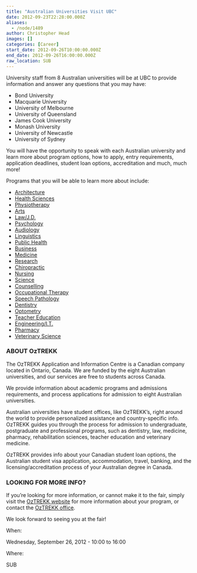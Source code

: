 ```yaml
---
title: "Australian Universities Visit UBC"
date: 2012-09-23T22:28:00.000Z
aliases:
  - /node/1489
author: Christopher Head
images: []
categories: [Career]
start_date: 2012-09-26T10:00:00.000Z
end_date: 2012-09-26T16:00:00.000Z
raw_location: SUB
---
```


University staff from 8 Australian universities will be at UBC to provide information and answer any questions that you may have:

*   Bond University
*   Macquarie University
*   University of Melbourne
*   University of Queensland
*   James Cook University
*   Monash University
*   University of Newcastle
*   University of Sydney

You will have the opportunity to speak with each Australian university and learn more about program options, how to apply, entry requirements, application deadlines, student loan options, accreditation and much, much more!

Programs that you will be able to learn more about include:

*   [Architecture](http://oztrekk.com/programs/architecture/PG/overview.php)
*   [Health Sciences](http://oztrekk.com/programs/health_sciences/PG/overview.php)
*   [Physiotherapy](http://oztrekk.com/programs/physio/PG/overview.php)
*   [Arts](http://oztrekk.com/programs/arts/PG/overview.php)
*   [Law/J.D.](http://oztrekk.com/programs/law/PG/overview.php)
*   [Psychology](http://oztrekk.com/programs/psychology/PG/overview.php)
*   [Audiology](http://oztrekk.com/programs/audiology/PG/overview.php)
*   [Linguistics](http://oztrekk.com/programs/linguistics/PG/overview.php)
*   [Public Health](http://oztrekk.com/programs/public_health/PG/overview.php)
*   [Business](http://oztrekk.com/programs/business/PG/overview.php)
*   [Medicine](http://oztrekk.com/programs/medicine/PG/overview.php)
*   [Research](http://oztrekk.com/programs/research/PG/overview.php)
*   [Chiropractic](http://oztrekk.com/programs/chiropractic/PG/overview.php)
*   [Nursing](http://oztrekk.com/programs/nursing/PG/overview.php)
*   [Science](http://oztrekk.com/programs/science/PG/overview.php)
*   [Counselling](http://oztrekk.com/programs/counselling/PG/overview.php)
*   [Occupational Therapy](http://oztrekk.com/programs/ot/PG/overview.php)
*   [Speech Pathology](http://oztrekk.com/programs/speech_pathology/PG/overview.php)
*   [Dentistry](http://oztrekk.com/programs/dentistry/PG/overview.php)
*   [Optometry](http://oztrekk.com/programs/optometry/PG/overview.php)
*   [Teacher Education](http://oztrekk.com/programs/teacher_ed/PG/overview.php)
*   [Engineering/I.T.](http://oztrekk.com/programs/eng_it/PG/overview.php)
*   [Pharmacy](http://oztrekk.com/programs/pharmacy/PG/overview.php)
*   [Veterinary Science](http://oztrekk.com/programs/vet_science/PG/overview.php)

### ABOUT OzTREKK

The OzTREKK Application and Information Centre is a Canadian company located in Ontario, Canada. We are funded by the eight Australian universities, and our services are free to students across Canada.

We provide information about academic programs and admissions requirements, and process applications for admission to eight Australian universities.

Australian universities have student offices, like OzTREKK’s, right around the world to provide personalized assistance and country-specific info. OzTREKK guides you through the process for admission to undergraduate, postgraduate and professional programs, such as dentistry, law, medicine, pharmacy, rehabilitation sciences, teacher education and veterinary medicine.

OzTREKK provides info about your Canadian student loan options, the Australian student visa application, accommodation, travel, banking, and the licensing/accreditation process of your Australian degree in Canada.

### LOOKING FOR MORE INFO?

If you’re looking for more information, or cannot make it to the fair, simply visit the [OzTREKK website](http://oztrekk.com/) for more information about your program, or contact the [OzTREKK office](/cdn-cgi/l/email-protection#4821262e270827323c3a2d2323662b2725).

We look forward to seeing you at the fair!

When: 

Wednesday, September 26, 2012 - 10:00 to 16:00

Where: 

SUB

